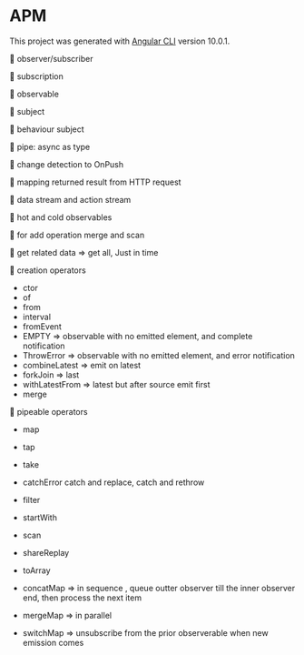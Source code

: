 # APM

This project was generated with [Angular CLI](https://github.com/angular/angular-cli) version 10.0.1.

	observer/subscriber 

	subscription 

	observable 

	subject 

	behaviour subject


	pipe: async as type

	change detection to OnPush

	mapping returned result from HTTP request

	data stream and action stream 

	hot and cold observables

	for add operation merge and scan 

	get related data => get all, Just in time 


	creation operators
- ctor
- of
- from
- interval
- fromEvent
- EMPTY    => observable with no emitted element, and complete notification 
- ThrowError => observable with no emitted element, and error  notification 
- combineLatest   => emit on latest
- forkJoin              => last
- withLatestFrom   => latest but after source emit first
- merge


	pipeable operators
- map
- tap
- take
- catchError
      catch and replace, catch and rethrow
- filter 
- startWith
- scan
- shareReplay
- toArray

- concatMap  => in sequence , queue outter observer till the inner observer end, then process the next item 

- mergeMap  => in parallel

- switchMap => unsubscribe from the prior observerable when new emission comes

